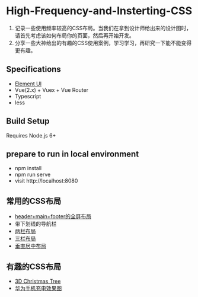 # High-Frequency-and-Insterting-CSS

1. 记录一些使用频率较高的CSS布局。当我们在拿到设计师给出来的设计图时，请首先考虑该如何布局你的页面，然后再开始开发。
2. 分享一些大神给出的有趣的CSS使用案例，学习学习，再研究一下能不能变得更有趣。

## Specifications

- [Element UI](https://element.eleme.io/#/zh-CN/component/installation)
- Vue(2.x) + Vuex + Vue Router
- Typescript
- less

## Build Setup

Requires Node.js 6+

## prepare to run in local environment

- npm install
- npm run serve
- visit http://localhost:8080


## 常用的CSS布局

- [header+main+footer的全屏布局](https://github.com/JCHappytime/High-Frequency-and-Interesting-CSS/issues/1)
- 带下划线的导航栏
- [两栏布局](https://github.com/JCHappytime/High-Frequency-and-Interesting-CSS/issues/7)
- [三栏布局](https://github.com/JCHappytime/High-Frequency-and-Interesting-CSS/issues/8)
- [垂直居中布局](https://github.com/JCHappytime/High-Frequency-and-Interesting-CSS/issues/9)

## 有趣的CSS布局

- [3D Christmas Tree](https://github.com/JCHappytime/High-Frequency-and-Interesting-CSS/issues/3)
- [华为手机充电效果图](https://github.com/JCHappytime/High-Frequency-and-Interesting-CSS/issues/6)
